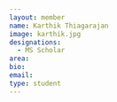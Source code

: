 ```yaml
---
layout: member
name: Karthik Thiagarajan
image: karthik.jpg
designations: 
  - MS Scholar
area:
bio:
email:
type: student
---
```

